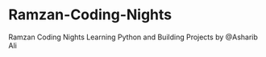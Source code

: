 # Ramzan-Coding-Nights
Ramzan Coding Nights Learning Python and Building Projects  by @Asharib Ali 
